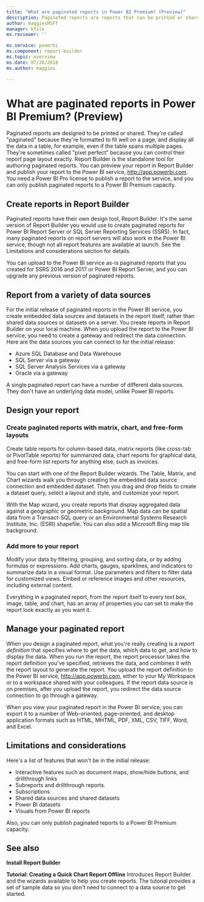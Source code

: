 ```yaml
---
title: "What are paginated reports in Power BI Premium? (Preview)"
description: Paginated reports are reports that can be printed or shared. You can control the report layout exactly. They display all the data in a table, for example, even if the table spans multiple pages.  
author: maggiesMSFT
manager: kfile
ms.reviewer: ''

ms.service: powerbi
ms.component: report-builder
ms.topic: overview
ms.date: 07/26/2018
ms.author: maggies

---
```

# What are paginated reports in Power BI Premium? (Preview)
Paginated reports are designed to be printed or shared. They're called "paginated" because they're formatted to fit well on a page, and display all the data in a table, for example, even if the table spans multiple pages. They're sometimes called "pixel perfect" because you can control their report page layout exactly. Report Builder is the standalone tool for authoring paginated reports. You can preview your report in Report Builder and publish your report to the Power BI service, http://app.powerbi.com. You need a Power BI Pro license to publish a report to the service, and you can only publish paginated reports to a Power BI Premium capacity. 

## Create reports in Report Builder

Paginated reports have their own design tool, Report Builder. It's the same version of Report Builder you would use to create paginated reports for Power BI Report Server or SQL Server Reporting Services (SSRS). In fact, many paginated reports on report servers will also work in the Power BI service, though not all report features are available at launch. See the Limitations and considerations section for details.

You can upload to the Power BI service as-is paginated reports that you created for SSRS 2016 and 2017 or Power BI Report Server, and you can upgrade any previous version of paginated reports.
     
## Report from a variety of data sources

For the initial release of paginated reports in the Power BI service, you create embedded data sources and datasets in the report itself, rather than shared data sources or datasets on a server. You create reports in Report Builder on your local machine. When you upload the report to the Power BI service, you need to create a gateway and redirect the data connection. Here are the data sources you can connect to for the initial release:

- Azure SQL Database and Data Warehouse
- SQL Server via a gateway
- SQL Server Analysis Services via a gateway
- Oracle via a gateway
 
A single paginated report can have a number of different data sources. They don't have an underlying data model, unlike Power BI reports.

## Design your report  

### Create paginated reports with matrix, chart, and free-form layouts

Create table reports for column-based data, matrix reports (like cross-tab or PivotTable reports) for summarized data, chart reports for graphical data, and free-form *list* reports for anything else, such as invoices. 
  
You can start with one of the Report Builder wizards. The Table, Matrix, and Chart wizards walk you through creating the embedded data source connection and embedded dataset. Then you drag and drop fields to create a dataset query, select a layout and style, and customize your report.  
  
With the Map wizard, you create reports that display aggregated data against a geographic or geometric background. Map data can be spatial data from a Transact-SQL query or an Environmental Systems Research Institute, Inc. (ESRI) shapefile. You can also add a Microsoft Bing map tile background.  

### Add more to your report

Modify your data by filtering, grouping, and sorting data, or by adding formulas or expressions. Add charts, gauges, sparklines, and indicators to summarize data in a visual format.  Use parameters and filters to filter data for customized views. Embed or reference images and other resources, including external content.  

Everything in a paginated report, from the report itself to every text box, image, table, and chart, has an array of properties you can set to make the report look exactly as you want it.

## Manage your paginated report

When you design a paginated report, what you're really creating is a *report definition* that specifies where to get the data, which data to get, and how to display the data. When you run the report, the report processor takes the report definition you've specified, retrieves the data, and combines it with the report layout to generate the report. You upload the report definition to the Power BI service, http://app.powerbi.com, either to your My Workspace or to a workspace shared with your colleagues. If the report data source is on premises, after you upload the report, you redirect the data source connection to go through a gateway. 

When you view your paginated report in the Power BI service, you can export it to a number of Web-oriented, page-oriented, and desktop application formats such as HTML, MHTML, PDF, XML, CSV, TIFF, Word, and Excel.  
  
## Limitations and considerations

Here's a list of features that won't be in the initial release:

- Interactive features such as document maps, show/hide buttons, and drillthrough links
- Subreports and drillthrough reports.
- Subscriptions
- Shared data sources and shared datasets
- Power BI datasets
- Visuals from Power BI reports 

Also, you can only publish paginated reports to a Power BI Premium capacity.
  
## See also  

**Install Report Builder**

**Tutorial: Creating a Quick Chart Report Offline**
 Introduces Report Builder and the wizards available to help you create reports. The tutorial provides a set of sample data so you don't need to connect to a data source to get started.  
  

